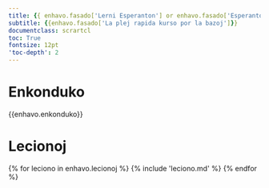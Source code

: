 ```yaml
---
title: {{ enhavo.fasado['Lerni Esperanton'] or enhavo.fasado['Esperanto en 12 tagoj'] }}
subtitle: {{enhavo.fasado['La plej rapida kurso por la bazoj']}}
documentclass: scrartcl
toc: True
fontsize: 12pt
'toc-depth': 2
---
```


# Enkonduko

{{enhavo.enkonduko}}

# Lecionoj

{% for leciono in enhavo.lecionoj %}
  {% include 'leciono.md' %}
{% endfor %}
